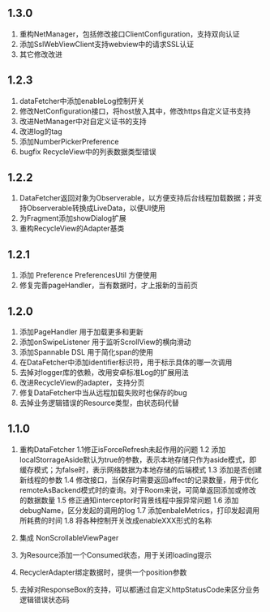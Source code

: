 1.3.0
--------------
1. 重构NetManager，包括修改接口ClientConfiguration，支持双向认证
2. 添加SslWebViewClient支持webview中的请求SSL认证
3. 其它修改改进

1.2.3
--------------
1. dataFetcher中添加enableLog控制开关
2. 修改NetConfiguration接口，将host放入其中，修改https自定义证书支持
3. 改进NetManager中对自定义证书的支持
4. 改进log的tag
5. 添加NumberPickerPreference
6. bugfix RecycleView中的列表数据类型错误

1.2.2
--------------
1. DataFetcher返回对象为Observerable，以方便支持后台线程加载数据；并支持Observerable转换成LiveData，以便UI使用
2. 为Fragment添加showDialog扩展
3. 重构RecycleView的Adapter基类

1.2.1
--------------
1. 添加 Preference PreferencesUtil 方便使用
2. 修复完善pageHandler，当有数据时，才上报新的当前页

1.2.0
--------------
1. 添加PageHandler 用于加载更多和更新
2. 添加onSwipeListener 用于监听ScrollView的横向滑动
3. 添加Spannable DSL 用于简化span的使用
4. 在DataFetcher中添加identifier标识符，用于标示具体的哪一次调用
5. 去掉对logger库的依赖，改用安卓标准Log的扩展用法
6. 改进RecycleView的adapter，支持分页
7. 修复DataFetcher中当从远程加载失败时也保存的bug
8. 去掉业务逻辑错误的Resource类型，由状态码代替

1.1.0
---------------
1. 重构DataFetcher
1.1修正isForceRefresh未起作用的问题
1.2 添加localStorrageAside默认为true的参数，表示本地存储只作为aside模式，即缓存模式；为false时，表示网络数据为本地存储的后端模式
1.3 添加是否创建新线程的参数
1.4 修改接口，当保存时需要返回affect的记录数量，用于优化remoteAsBackend模式时的查询。对于Room来说，可简单返回添加或修改的数据数量
1.5 修正通知interceptor时背景线程中报异常问题
1.6 添加debugName，区分发起的调用的log
1.7 添加enbaleMetrics，打印发起调用所耗费的时间
1.8 将各种控制开关改成enableXXX形式的名称

2. 集成 NonScrollableViewPager

3. 为Resource添加一个Consumed状态，用于关闭loading提示

4. RecyclerAdapter绑定数据时，提供一个position参数

5. 去掉对ResponseBox的支持，可以都通过自定义httpStatusCode来区分业务逻辑错误状态码